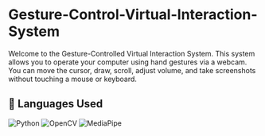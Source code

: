 # Gesture-Control-Virtual-Interaction-System
Welcome to the Gesture-Controlled Virtual Interaction System. This system allows you to  operate your computer using hand gestures via a webcam. You can move the cursor, draw,  scroll, adjust volume, and take screenshots without touching a mouse or keyboard. 
## 🧠 Languages Used

![Python](https://img.shields.io/badge/Language-Python-blue?logo=python)
![OpenCV](https://img.shields.io/badge/Library-OpenCV-green)
![MediaPipe](https://img.shields.io/badge/Library-MediaPipe-orange)
